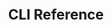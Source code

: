 ---
title: CLI Reference

language_tabs:
   - powershell: Windows
   - shell: macOS

toc_footers:
   -  <%= partial "partials/footer-links" %>  

includes:
  - cli-reference/cli-reference.html.md
  - cli-reference/installation.html.md
  - cli-reference/commands.html.md
  - cli-reference/projectfile.html.md

search: true
---